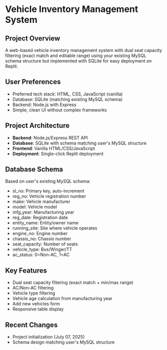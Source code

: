 # Vehicle Inventory Management System

## Project Overview
A web-based vehicle inventory management system with dual seat capacity filtering (exact match and editable range) using your existing MySQL schema structure but implemented with SQLite for easy deployment on Replit.

## User Preferences
- Preferred tech stack: HTML, CSS, JavaScript (vanilla)
- Database: SQLite (matching existing MySQL schema)
- Backend: Node.js with Express
- Simple, clean UI without complex frameworks

## Project Architecture
- **Backend**: Node.js/Express REST API
- **Database**: SQLite with schema matching user's MySQL structure
- **Frontend**: Vanilla HTML/CSS/JavaScript
- **Deployment**: Single-click Replit deployment

## Database Schema
Based on user's existing MySQL schema:
- sl_no: Primary key, auto-increment
- reg_no: Vehicle registration number
- make: Vehicle manufacturer
- model: Vehicle model
- mfg_year: Manufacturing year
- reg_date: Registration date
- entity_name: Entity/owner name
- running_site: Site where vehicle operates
- engine_no: Engine number
- chassis_no: Chassis number
- seat_capacity: Number of seats
- vehicle_type: Bus/Winger/TT
- ac_status: 0=Non-AC, 1=AC

## Key Features
- Dual seat capacity filtering (exact match + min/max range)
- AC/Non-AC filtering
- Vehicle type filtering
- Vehicle age calculation from manufacturing year
- Add new vehicles form
- Responsive table display

## Recent Changes
- Project initialization (July 07, 2025)
- Schema design matching user's MySQL structure